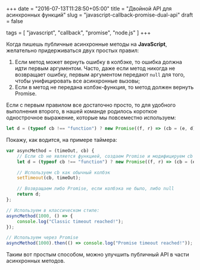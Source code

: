 +++
date = "2016-07-13T11:28:50+05:00"
title = "Двойной API для асинхронных функций"
slug = "javascript-callback-promise-dual-api"
draft = false

tags = [ "javascript", "callback", "promise", "node.js" ]
+++


Когда пишешь публичные асинхронные методы на **JavaScript**, желательно придерживаться двух простых правил:


1.   Если метод может вернуть ошибку в колбэке, то ошибка должна идти первым аргументом. Часто, даже если метод никогда не возвращает ошибку, первым аргументом передают `null` для того, чтобы унифицировать все асинхронные вызовы;
2.   Если в метод не передана колбэк-функция, то метод должен вернуть Promise.

<!--more-->

Если с первым правилом все достаточно просто, то для удобного выполнения второго, в нашей команде родилось короткое однострочное выражение, которые мы повсеместно используем:

```Javascript
let d = (typeof cb !== "function") ? new Promise((f, r) => (cb = (e, d) => e != null ? r(e) : f(d))) : null;
```

Покажу, как водится, на примере таймера:

```Javascript
var asyncMethod = (timeOut, cb) {
    // Если cb не является функцией, создаем Promise и модифицируем cb для использования далее.
    let d = (typeof cb !== "function") ? new Promise((f, r) => (cb = (e, d) => e != null ? r(e) : f(d))) : null;

    // Используем cb как обычный колбэк
    setTimeout(cb, timeOut);

    // Возвращаем либо Promise, если колбэка не было, либо null
    return d;
};

// Используем в классическом стиле:
asyncMethod(1000, () => {
    console.log("Classic timeout reached!");
});

// Используем через Promise
asyncMethod(1000).then(() => console.log("Promise timeout reached!"));
```


Таким вот простым способом, можно улучшить публичный API в части асинхронных методов.